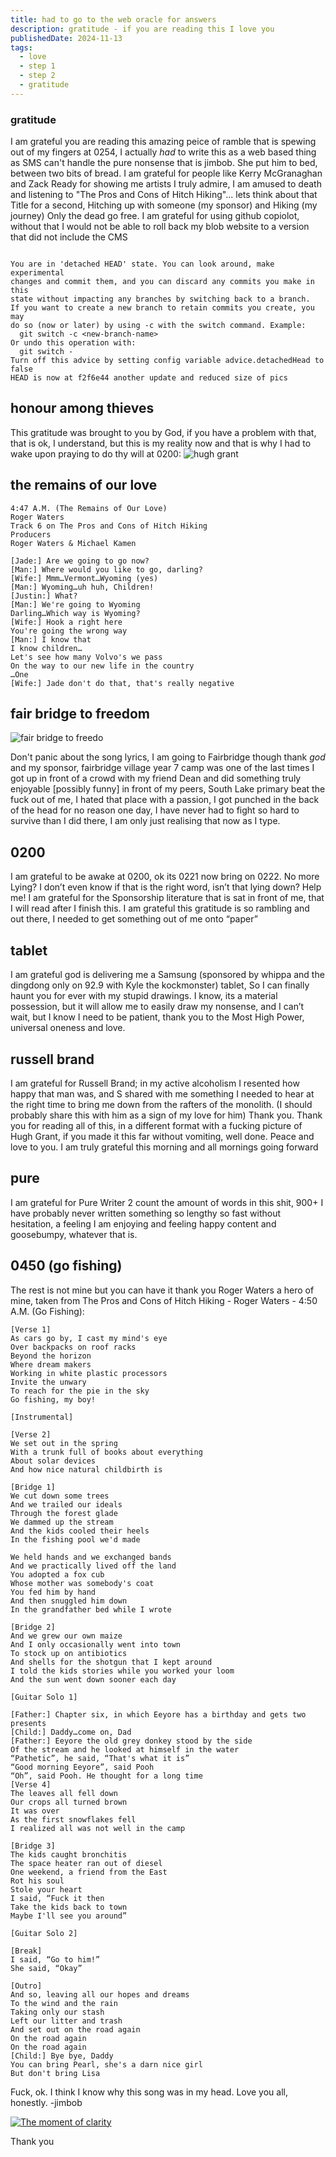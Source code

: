 ```yaml
---
title: had to go to the web oracle for answers
description: gratitude - if you are reading this I love you
publishedDate: 2024-11-13
tags:
  - love
  - step 1
  - step 2
  - gratitude
---
```


### gratitude

I am grateful you are reading this amazing peice of ramble that is spewing out of my fingers at 0254, I actually _had_ to write this as a web based thing as SMS can't handle the pure nonsense that is jimbob. She put him to bed, between two bits of bread.
I am grateful for people like Kerry McGranaghan and Zack Ready for showing me artists I truly admire, I am amused to death and listening to "The Pros and Cons of Hitch Hiking"... lets think about that Title for a second, Hitching up with someone (my sponsor) and Hiking (my journey) Only the dead go free.
I am grateful for using github copiolot, without that I would not be able to roll back my blob website to a version that did not include the CMS

```console

You are in 'detached HEAD' state. You can look around, make experimental
changes and commit them, and you can discard any commits you make in this
state without impacting any branches by switching back to a branch.
If you want to create a new branch to retain commits you create, you may
do so (now or later) by using -c with the switch command. Example:
  git switch -c <new-branch-name>
Or undo this operation with:
  git switch -
Turn off this advice by setting config variable advice.detachedHead to false
HEAD is now at f2f6e44 another update and reduced size of pics
```

## honour among thieves

This gratitude was brought to you by God, if you have a problem with that, that is ok, I understand, but this is my reality now and that is why I had to wake upon praying to do thy will at 0200:
![hugh grant](@/assets/honour-among-thieves.jpg)

## the remains of our love

```text
4:47 A.M. (The Remains of Our Love)
Roger Waters
Track 6 on The Pros and Cons of Hitch Hiking
Producers
Roger Waters & Michael Kamen

[Jade:] Are we going to go now?
[Man:] Where would you like to go, darling?
[Wife:] Mmm…Vermont…Wyoming (yes)
[Man:] Wyoming…uh huh, Children!
[Justin:] What?
[Man:] We're going to Wyoming
Darling…Which way is Wyoming?
[Wife:] Hook a right here
You're going the wrong way
[Man:] I know that
I know children…
Let's see how many Volvo's we pass
On the way to our new life in the country
…One
[Wife:] Jade don't do that, that's really negative
```

## fair bridge to freedom

![fair bridge to freedo](@/assets/fairbridge.jpg)

Don't panic about the song lyrics, I am going to Fairbridge though thank _god_ and my sponsor, fairbridge village year 7 camp was one of the last times I got up in front of a crowd with my friend Dean and did something truly enjoyable [possibly funny] in front of my peers, South Lake primary beat the fuck out of me, I hated that place with a passion, I got punched in the back of the head for no reason one day, I have never had to fight so hard to survive than I did there, I am only just realising that now as I type.

## 0200

I am grateful to be awake at 0200, ok its 0221 now bring on 0222. No more Lying? I don’t even know if that is the right word, isn’t that lying down? Help me!
I am grateful for the Sponsorship literature that is sat in front of me, that I will read after I finish this.
I am grateful this gratitude is so rambling and out there, I needed to get something out of me onto “paper”

## tablet

I am grateful god is delivering me a Samsung (sponsored by whippa and the dingdong only on 92.9 with Kyle the kockmonster) tablet, So I can finally haunt you for ever with my stupid drawings. I know, its a material possession, but it will allow me to easily draw my nonsense, and I can’t wait, but I know I need to be patient, thank you to the Most High Power, universal oneness and love.

## russell brand

I am grateful for Russell Brand; in my active alcoholism I resented how happy that man was, and S shared with me something I needed to hear at the right time to bring me down from the rafters of the monolith. (I should probably share this with him as a sign of my love for him) Thank you.
Thank you for reading all of this, in a different format with a fucking picture of Hugh Grant, if you made it this far without vomiting, well done. Peace and love to you.
I am truly grateful this morning and all mornings going forward

## pure

I am grateful for Pure Writer 2 count the amount of words in this shit, 900+ I have probably never written something so lengthy so fast without hesitation, a feeling I am enjoying and feeling happy content and goosebumpy, whatever that is.

## 0450 (go fishing)

The rest is not mine but you can have it thank you Roger Waters a hero of mine, taken from The Pros and Cons of Hitch Hiking - Roger Waters - 4:50 A.M. (Go Fishing):

```text
[Verse 1]
As cars go by, I cast my mind's eye
Over backpacks on roof racks
Beyond the horizon
Where dream makers
Working in white plastic processors
Invite the unwary
To reach for the pie in the sky
Go fishing, my boy!

[Instrumental]

[Verse 2]
We set out in the spring
With a trunk full of books about everything
About solar devices
And how nice natural childbirth is

[Bridge 1]
We cut down some trees
And we trailed our ideals
Through the forest glade
We dammed up the stream
And the kids cooled their heels
In the fishing pool we'd made

We held hands and we exchanged bands
And we practically lived off the land
You adopted a fox cub
Whose mother was somebody's coat
You fed him by hand
And then snuggled him down
In the grandfather bed while I wrote

[Bridge 2]
And we grew our own maize
And I only occasionally went into town
To stock up on antibiotics
And shells for the shotgun that I kept around
I told the kids stories while you worked your loom
And the sun went down sooner each day

[Guitar Solo 1]

[Father:] Chapter six, in which Eeyore has a birthday and gets two presents
[Child:] Daddy…come on, Dad
[Father:] Eeyore the old grey donkey stood by the side
Of the stream and he looked at himself in the water
“Pathetic”, he said, “That's what it is”
“Good morning Eeyore”, said Pooh
“Oh”, said Pooh. He thought for a long time
[Verse 4]
The leaves all fell down
Our crops all turned brown
It was over
As the first snowflakes fell
I realized all was not well in the camp

[Bridge 3]
The kids caught bronchitis
The space heater ran out of diesel
One weekend, a friend from the East
Rot his soul
Stole your heart
I said, “Fuck it then
Take the kids back to town
Maybe I'll see you around”

[Guitar Solo 2]

[Break]
I said, “Go to him!”
She said, “Okay”

[Outro]
And so, leaving all our hopes and dreams
To the wind and the rain
Taking only our stash
Left our litter and trash
And set out on the road again
On the road again
On the road again
[Child:] Bye bye, Daddy
You can bring Pearl, she's a darn nice girl
But don't bring Lisa
```

Fuck, ok. I think I know why this song was in my head. Love you all, honestly. -jimbob

[![The moment of clarity](@/assets/1984TheProAndConsOfHitchHiking.png)](https://tidal.com/browse/track/542628?u)

Thank you
